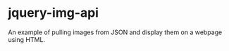 jquery-img-api
============

An example of pulling images from JSON and display them on a webpage using HTML.
